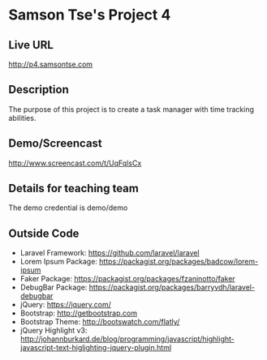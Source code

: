 # Samson Tse's Project 4

## Live URL
<http://p4.samsontse.com>

## Description
The purpose of this project is to create a task manager with time tracking abilities.

## Demo/Screencast
<http://www.screencast.com/t/UqFqlsCx>

## Details for teaching team
The demo credential is demo/demo

## Outside Code
* Laravel Framework: https://github.com/laravel/laravel
* Lorem Ipsum Package: https://packagist.org/packages/badcow/lorem-ipsum
* Faker Package: https://packagist.org/packages/fzaninotto/faker
* DebugBar Package: https://packagist.org/packages/barryvdh/laravel-debugbar
* jQuery: https://jquery.com/
* Bootstrap: http://getbootstrap.com
* Bootstrap Theme: http://bootswatch.com/flatly/
* jQuery Highlight v3: http://johannburkard.de/blog/programming/javascript/highlight-javascript-text-higlighting-jquery-plugin.html

